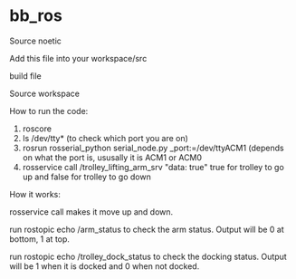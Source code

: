 # bb_ros

Source noetic

Add this file into your workspace/src 

build file

Source workspace

How to run the code:

1. roscore
2. ls /dev/tty* (to check which port you are on)
3. rosrun rosserial_python serial_node.py _port:=/dev/ttyACM1 (depends on what the port is, ususally it is ACM1 or ACM0
4. rosservice call /trolley_lifting_arm_srv "data: true" true for trolley to go up and false for trolley to go down

How it works:

rosservice call makes it move up and down. 

run rostopic echo /arm_status to check the arm status. Output will be 0 at bottom, 1 at top.

run rostopic echo /trolley_dock_status to check the docking status. Output will be 1 when it is docked and 0 when not docked.
